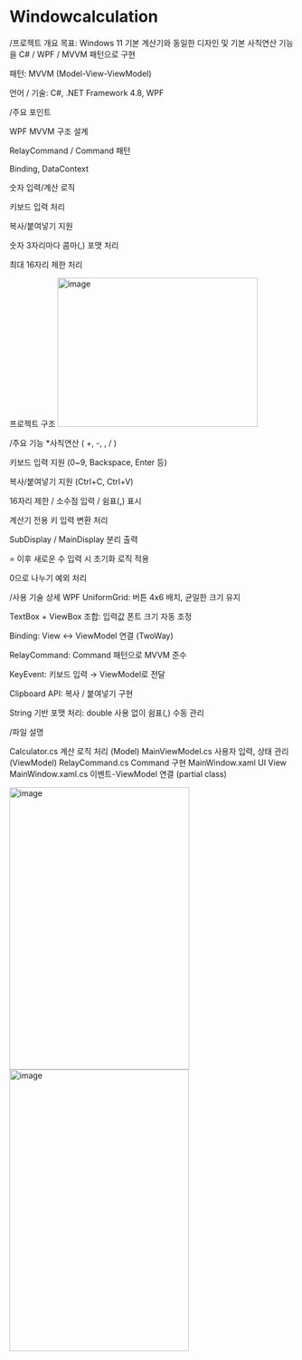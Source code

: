 # Windowcalculation

/프로젝트 개요
목표: Windows 11 기본 계산기와 동일한 디자인 및 기본 사칙연산 기능을 C# / WPF / MVVM 패턴으로 구현

패턴: MVVM (Model-View-ViewModel)

언어 / 기술: C#, .NET Framework 4.8, WPF

/주요 포인트

WPF MVVM 구조 설계

RelayCommand / Command 패턴

Binding, DataContext 

숫자 입력/계산 로직

키보드 입력 처리

복사/붙여넣기 지원

숫자 3자리마다 콤마(,) 포맷 처리

최대 16자리 제한 처리

프로젝트 구조
<img width="354" height="263" alt="image" src="https://github.com/user-attachments/assets/48edea08-28f0-4240-9147-21b0338cd50c" />



/주요 기능
*사칙연산 ( +, -, , / )

키보드 입력 지원 (0~9, Backspace, Enter 등)

복사/붙여넣기 지원 (Ctrl+C, Ctrl+V)

16자리 제한 / 소수점 입력 / 쉼표(,) 표시

계산기 전용 키 입력 변환 처리

SubDisplay / MainDisplay 분리 출력

= 이후 새로운 수 입력 시 초기화 로직 적용

0으로 나누기 예외 처리

/사용 기술 상세
WPF UniformGrid: 버튼 4x6 배치, 균일한 크기 유지

TextBox + ViewBox 조합: 입력값 폰트 크기 자동 조정

Binding: View ↔ ViewModel 연결 (TwoWay)

RelayCommand: Command 패턴으로 MVVM 준수

KeyEvent: 키보드 입력 → ViewModel로 전달

Clipboard API: 복사 / 붙여넣기 구현

String 기반 포맷 처리: double 사용 없이 쉼표(,) 수동 관리

/파일 설명

Calculator.cs	계산 로직 처리 (Model)
MainViewModel.cs	사용자 입력, 상태 관리 (ViewModel)
RelayCommand.cs	Command 구현
MainWindow.xaml	UI View
MainWindow.xaml.cs	이벤트-ViewModel 연결 (partial class)

<img width="318" height="498" alt="image" src="https://github.com/user-attachments/assets/f5aca66b-3e06-4116-b4e7-834e2ba17513" />
<img width="317" height="497" alt="image" src="https://github.com/user-attachments/assets/d83fc5c3-07a5-487d-9e3e-93ef5e597804" />
